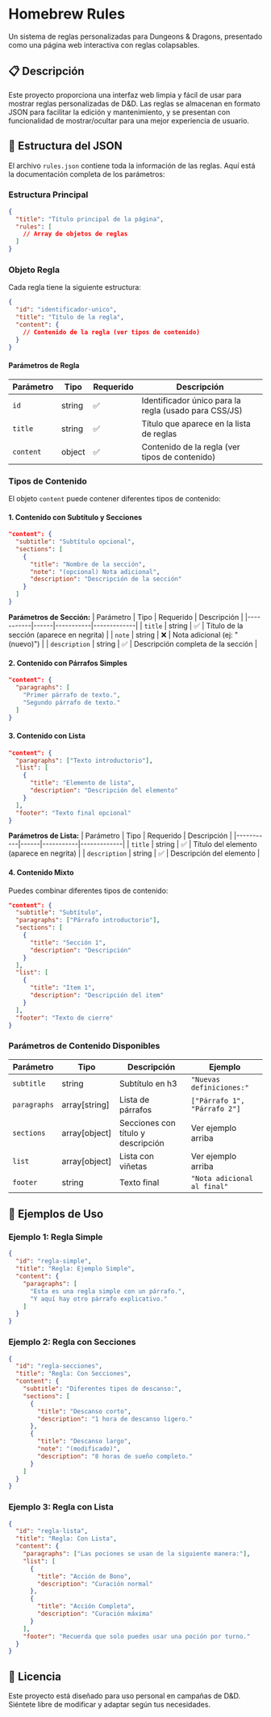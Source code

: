 # Homebrew Rules

Un sistema de reglas personalizadas para Dungeons & Dragons, presentado como una página web interactiva con reglas colapsables.

## 📋 Descripción

Este proyecto proporciona una interfaz web limpia y fácil de usar para mostrar reglas personalizadas de D&D. Las reglas se almacenan en formato JSON para facilitar la edición y mantenimiento, y se presentan con funcionalidad de mostrar/ocultar para una mejor experiencia de usuario.

## 📝 Estructura del JSON

El archivo `rules.json` contiene toda la información de las reglas. Aquí está la documentación completa de los parámetros:

### Estructura Principal

```json
{
  "title": "Título principal de la página",
  "rules": [
    // Array de objetos de reglas
  ]
}
```

### Objeto Regla

Cada regla tiene la siguiente estructura:

```json
{
  "id": "identificador-unico",
  "title": "Título de la regla",
  "content": {
    // Contenido de la regla (ver tipos de contenido)
  }
}
```

#### Parámetros de Regla

| Parámetro | Tipo | Requerido | Descripción |
|-----------|------|-----------|-------------|
| `id` | string | ✅ | Identificador único para la regla (usado para CSS/JS) |
| `title` | string | ✅ | Título que aparece en la lista de reglas |
| `content` | object | ✅ | Contenido de la regla (ver tipos de contenido) |

### Tipos de Contenido

El objeto `content` puede contener diferentes tipos de contenido:

#### 1. Contenido con Subtítulo y Secciones

```json
"content": {
  "subtitle": "Subtítulo opcional",
  "sections": [
    {
      "title": "Nombre de la sección",
      "note": "(opcional) Nota adicional",
      "description": "Descripción de la sección"
    }
  ]
}
```

**Parámetros de Sección:**
| Parámetro | Tipo | Requerido | Descripción |
|-----------|------|-----------|-------------|
| `title` | string | ✅ | Título de la sección (aparece en negrita) |
| `note` | string | ❌ | Nota adicional (ej: "(nuevo)") |
| `description` | string | ✅ | Descripción completa de la sección |

#### 2. Contenido con Párrafos Simples

```json
"content": {
  "paragraphs": [
    "Primer párrafo de texto.",
    "Segundo párrafo de texto."
  ]
}
```

#### 3. Contenido con Lista

```json
"content": {
  "paragraphs": ["Texto introductorio"],
  "list": [
    {
      "title": "Elemento de lista",
      "description": "Descripción del elemento"
    }
  ],
  "footer": "Texto final opcional"
}
```

**Parámetros de Lista:**
| Parámetro | Tipo | Requerido | Descripción |
|-----------|------|-----------|-------------|
| `title` | string | ✅ | Título del elemento (aparece en negrita) |
| `description` | string | ✅ | Descripción del elemento |

#### 4. Contenido Mixto

Puedes combinar diferentes tipos de contenido:

```json
"content": {
  "subtitle": "Subtítulo",
  "paragraphs": ["Párrafo introductorio"],
  "sections": [
    {
      "title": "Sección 1",
      "description": "Descripción"
    }
  ],
  "list": [
    {
      "title": "Item 1",
      "description": "Descripción del item"
    }
  ],
  "footer": "Texto de cierre"
}
```

### Parámetros de Contenido Disponibles

| Parámetro | Tipo | Descripción | Ejemplo |
|-----------|------|-------------|---------|
| `subtitle` | string | Subtítulo en h3 | `"Nuevas definiciones:"` |
| `paragraphs` | array[string] | Lista de párrafos | `["Párrafo 1", "Párrafo 2"]` |
| `sections` | array[object] | Secciones con título y descripción | Ver ejemplo arriba |
| `list` | array[object] | Lista con viñetas | Ver ejemplo arriba |
| `footer` | string | Texto final | `"Nota adicional al final"` |

## 📖 Ejemplos de Uso

### Ejemplo 1: Regla Simple

```json
{
  "id": "regla-simple",
  "title": "Regla: Ejemplo Simple",
  "content": {
    "paragraphs": [
      "Esta es una regla simple con un párrafo.",
      "Y aquí hay otro párrafo explicativo."
    ]
  }
}
```

### Ejemplo 2: Regla con Secciones

```json
{
  "id": "regla-secciones",
  "title": "Regla: Con Secciones",
  "content": {
    "subtitle": "Diferentes tipos de descanso:",
    "sections": [
      {
        "title": "Descanso corto",
        "description": "1 hora de descanso ligero."
      },
      {
        "title": "Descanso largo",
        "note": "(modificado)",
        "description": "8 horas de sueño completo."
      }
    ]
  }
}
```

### Ejemplo 3: Regla con Lista

```json
{
  "id": "regla-lista",
  "title": "Regla: Con Lista",
  "content": {
    "paragraphs": ["Las pociones se usan de la siguiente manera:"],
    "list": [
      {
        "title": "Acción de Bono",
        "description": "Curación normal"
      },
      {
        "title": "Acción Completa",
        "description": "Curación máxima"
      }
    ],
    "footer": "Recuerda que solo puedes usar una poción por turno."
  }
}
```

## 📄 Licencia

Este proyecto está diseñado para uso personal en campañas de D&D. Siéntete libre de modificar y adaptar según tus necesidades.
